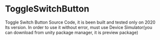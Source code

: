 # ToggleSwitchButton
Toggle Switch Button Source Code, it is been built and tested only on 2020 lts version.
In order to use it without error, must use Device Simulator(you can download from unity package manager, it is preview package)
